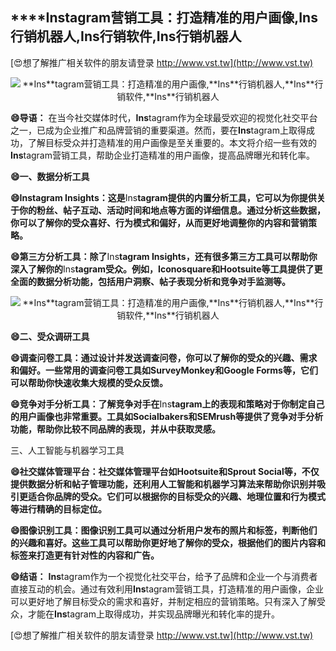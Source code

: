 ## ****Ins**tagram营销工具：打造精准的用户画像,**Ins**行销机器人,**Ins**行销软件,**Ins**行销机器人**

[😍想了解推广相关软件的朋友请登录 http://www.vst.tw](http://www.vst.tw)

 <center><img src="https://vst.tw/MP4/tuiguang/png/2.png" alt="**Ins**tagram营销工具：打造精准的用户画像,**Ins**行销机器人,**Ins**行销软件,**Ins**行销机器人"></center>

**😄导语：**
在当今社交媒体时代，**Ins**tagram作为全球最受欢迎的视觉化社交平台之一，已成为企业推广和品牌营销的重要渠道。然而，要在**Ins**tagram上取得成功，了解目标受众并打造精准的用户画像是至关重要的。本文将介绍一些有效的**Ins**tagram营销工具，帮助企业打造精准的用户画像，提高品牌曝光和转化率。

**😄一、数据分析工具**

**😄**Ins**tagram **Ins**ights：这是**Ins**tagram提供的内置分析工具，它可以为你提供关于你的粉丝、帖子互动、活动时间和地点等方面的详细信息。通过分析这些数据，你可以了解你的受众喜好、行为模式和偏好，从而更好地调整你的内容和营销策略。**

**😄第三方分析工具：除了**Ins**tagram **Ins**ights，还有很多第三方工具可以帮助你深入了解你的**Ins**tagram受众。例如，Iconosquare和Hootsuite等工具提供了更全面的数据分析功能，包括用户洞察、帖子表现分析和竞争对手监测等。**

 <center><img src="https://vst.tw/MP4/tuiguang/png/5.png" alt="**Ins**tagram营销工具：打造精准的用户画像,**Ins**行销机器人,**Ins**行销软件,**Ins**行销机器人"></center>

**😄二、受众调研工具**

**😄调查问卷工具：通过设计并发送调查问卷，你可以了解你的受众的兴趣、需求和偏好。一些常用的调查问卷工具如SurveyMonkey和Google Forms等，它们可以帮助你快速收集大规模的受众反馈。**

**😄竞争对手分析工具：了解竞争对手在**Ins**tagram上的表现和策略对于你制定自己的用户画像也非常重要。工具如Socialbakers和SEMrush等提供了竞争对手分析功能，帮助你比较不同品牌的表现，并从中获取灵感。**

三、人工智能与机器学习工具

**😄社交媒体管理平台：社交媒体管理平台如Hootsuite和Sprout Social等，不仅提供数据分析和帖子管理功能，还利用人工智能和机器学习算法来帮助你识别并吸引更适合你品牌的受众。它们可以根据你的目标受众的兴趣、地理位置和行为模式等进行精确的目标定位。**

**😄图像识别工具：图像识别工具可以通过分析用户发布的照片和标签，判断他们的兴趣和喜好。这些工具可以帮助你更好地了解你的受众，根据他们的图片内容和标签来打造更有针对性的内容和广告。**

**😄结语：**
**Ins**tagram作为一个视觉化社交平台，给予了品牌和企业一个与消费者直接互动的机会。通过有效利用**Ins**tagram营销工具，打造精准的用户画像，企业可以更好地了解目标受众的需求和喜好，并制定相应的营销策略。只有深入了解受众，才能在**Ins**tagram上取得成功，并实现品牌曝光和转化率的提升。

[😍想了解推广相关软件的朋友请登录 http://www.vst.tw](http://www.vst.tw)



